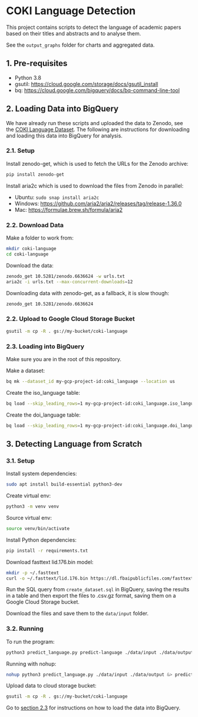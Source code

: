 # COKI Language Detection
This project contains scripts to detect the language of academic papers based on their titles and abstracts and to
analyse them. 

See the `output_graphs` folder for charts and aggregated data.

## 1. Pre-requisites
* Python 3.8
* gsutil: https://cloud.google.com/storage/docs/gsutil_install
* bq: https://cloud.google.com/bigquery/docs/bq-command-line-tool

## 2. Loading Data into BigQuery
We have already run these scripts and uploaded the data to Zenodo, see the [COKI Language Dataset](https://doi.org/10.5281/zenodo.6636624).
The following are instructions for downloading and loading this data into BigQuery for analysis.

### 2.1. Setup
Install zenodo-get, which is used to fetch the URLs for the Zenodo archive:
```bash
pip install zenodo-get
```

Install aria2c which is used to download the files from Zenodo in parallel:
* Ubuntu: `sudo snap install aria2c`
* Windows: https://github.com/aria2/aria2/releases/tag/release-1.36.0
* Mac: https://formulae.brew.sh/formula/aria2

### 2.2. Download Data
Make a folder to work from:
```bash
mkdir coki-language
cd coki-language
```

Download the data:
```bash
zenodo_get 10.5281/zenodo.6636624 -w urls.txt
aria2c -i urls.txt --max-concurrent-downloads=12
```

Downloading data with zenodo-get, as a fallback, it is slow though: 
```bash
zenodo_get 10.5281/zenodo.6636624
```

### 2.2. Upload to Google Cloud Storage Bucket
```bash
gsutil -m cp -R . gs://my-bucket/coki-language
```

### 2.3. Loading into BigQuery
Make sure you are in the root of this repository.

Make a dataset:
```bash
bq mk --dataset_id my-gcp-project-id:coki_language --location us
```

Create the iso_language table:
```bash
bq load --skip_leading_rows=1 my-gcp-project-id:coki_language.iso_language gs://my-bucket/coki-language/iso_language.csv ./iso_language_schema.json
```

Create the doi_language table:
```bash
bq load --skip_leading_rows=1 my-gcp-project-id:coki_language.doi_language gs://my-bucket/coki-language/*.csv.gz ./doi_language_schema.json
```

## 3. Detecting Language from Scratch

### 3.1. Setup
Install system dependencies:
```bash
sudo apt install build-essential python3-dev
```

Create virtual env:
```bash
python3 -m venv venv
```

Source virtual env:
```bash
source venv/bin/activate
```

Install Python dependencies:
```bash
pip install -r requirements.txt
```

Download fasttext lid.176.bin model:
```bash
mkdir -p ~/.fasttext
curl -o ~/.fasttext/lid.176.bin https://dl.fbaipublicfiles.com/fasttext/supervised-models/lid.176.bin
```

Run the SQL query from `create_dataset.sql` in BigQuery, saving the results in a table and then export the files
to .csv.gz format, saving them on a Google Cloud Storage bucket.

Download the files and save them to the `data/input` folder.

### 3.2. Running
To run the program:
```bash
python3 predict_language.py predict-language ./data/input ./data/output
```

Running with nohup:
```bash
nohup python3 predict_language.py ./data/input ./data/output &> predict-language.log &
```

Upload data to cloud storage bucket:
```bash
gsutil -m cp -R . gs://my-bucket/coki-language
```

Go to [section 2.3](#23-loading-into-bigquery) for instructions on how to load the data into BigQuery.
